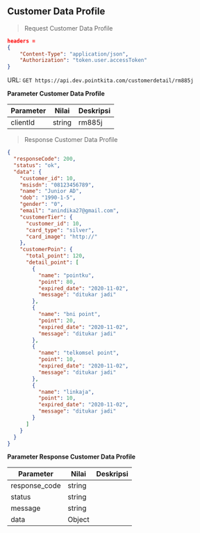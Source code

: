 ## Customer Data Profile

> Request Customer Data Profile

```json
headers = 
{
    "Content-Type": "application/json",
    "Authorization": "token.user.accessToken"
}
```

URL: `GET https://api.dev.pointkita.com/customerdetail/rm885j`

**Parameter Customer Data Profile**

Parameter | Nilai | Deskripsi
----------|-------|-----------
clientId | string | rm885j

> Response Customer Data Profile

```json
{
  "responseCode": 200,
  "status": "ok",
  "data": {
    "customer_id": 10,
    "msisdn": "08123456789",
    "name": "Junior AD",
    "dob": "1990-1-5",
    "gender": "0",
    "email": "anindika27@gmail.com",
    "customerTier": {
      "customer_id": 10,
      "card_type": "silver",
      "card_image": "http://"
    },
    "customerPoin": {
      "total_point": 120,
      "detail_point": [
        {
          "name": "pointku",
          "point": 80,
          "expired_date": "2020-11-02",
          "message": "ditukar jadi"
        },
        {
          "name": "bni point",
          "point": 20,
          "expired_date": "2020-11-02",
          "message": "ditukar jadi"
        },
        {
          "name": "telkomsel point",
          "point": 10,
          "expired_date": "2020-11-02",
          "message": "ditukar jadi"
        },
        {
          "name": "linkaja",
          "point": 10,
          "expired_date": "2020-11-02",
          "message": "ditukar jadi"
        }
      ]
    }
  }
}
```

**Parameter Response Customer Data Profile**

Parameter | Nilai | Deskripsi
----------|-------|-----------
response_code| string |
status| string |
message| string | 
data| Object | 